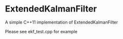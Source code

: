 # ExtendedKalmanFilter

A simple C++11 implementation of ExtendedKalmanFilter

Please see ekf_test.cpp for example
